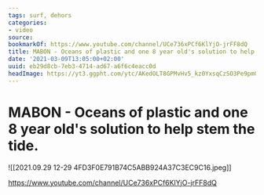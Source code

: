```yaml
---
tags: surf, dehors
categories:
- video
source:
bookmarkOf: https://www.youtube.com/channel/UCe736xPCf6KlYjO-jrFF8dQ
title: MABON - Oceans of plastic and one 8 year old's solution to help stem the tide
date: '2021-03-09T13:05:00+02:00'
uuid: eb29d8cb-7eb3-4714-ad67-a6f6c4eacc0d
headImage: https://yt3.ggpht.com/ytc/AKedOLT8GPMvHv5_kz0YxsqCzSO3Pe9pmCTztW4Ll9cRHQ=s900-c-k-c0x00ffffff-no-rj
---
```


# MABON - Oceans of plastic and one 8 year old's solution to help stem the tide.

![[2021.09.29 12-29 4FD3F0E791B74C5ABB924A37C3EC9C16.jpeg]]

https://www.youtube.com/channel/UCe736xPCf6KlYjO-jrFF8dQ
